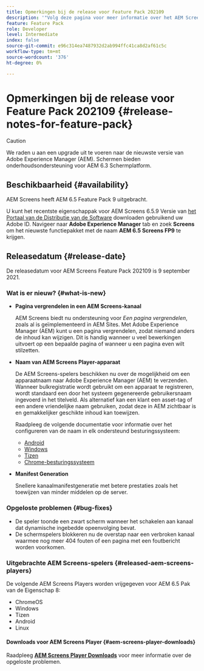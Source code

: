 ```yaml
---
title: Opmerkingen bij de release voor Feature Pack 202109
description: '"Volg deze pagina voor meer informatie over het AEM Screens Feature Pack 202105, uitgebracht op 22 september 2021."'
feature: Feature Pack
role: Developer
level: Intermediate
index: false
source-git-commit: e96c314ea7487932d2ab994ffc41ca8d2af61c5c
workflow-type: tm+mt
source-wordcount: '376'
ht-degree: 0%

---
```


# Opmerkingen bij de release voor Feature Pack 202109 {#release-notes-for-feature-pack}

>[!CAUTION]
>We raden u aan een upgrade uit te voeren naar de nieuwste versie van Adobe Experience Manager (AEM). Schermen bieden onderhoudsondersteuning voor AEM 6.3 Schermplatform.

## Beschikbaarheid {#availability}

AEM Screens heeft AEM 6.5 Feature Pack 9 uitgebracht.

U kunt het recentste eigenschappak voor AEM Screens 6.5.9 Versie van [het Portaal van de Distributie van de Software](https://experience.adobe.com/#/downloads/content/software-distribution/en/aem.html) downloaden gebruikend uw Adobe ID. Navigeer naar **Adobe Experience Manager** tab en zoek **Screens** om het nieuwste functiepakket met de naam **AEM 6.5 Screens FP9** te krijgen.

## Releasedatum {#release-date}

De releasedatum voor AEM Screens Feature Pack 202109 is 9 september 2021.

### Wat is er nieuw? {#what-is-new}

* **Pagina vergrendelen in een AEM Screens-kanaal**

   AEM Screens biedt nu ondersteuning voor *Een pagina vergrendelen*, zoals al is geïmplementeerd in AEM Sites. Met Adobe Experience Manager (AEM) kunt u een pagina vergrendelen, zodat niemand anders de inhoud kan wijzigen. Dit is handig wanneer u veel bewerkingen uitvoert op een bepaalde pagina of wanneer u een pagina even wilt stilzetten.

* **Naam van AEM Screens Player-apparaat**

   De AEM Screens-spelers beschikken nu over de mogelijkheid om een apparaatnaam naar Adobe Experience Manager (AEM) te verzenden.
Wanneer bulkregistratie wordt gebruikt om een apparaat te registreren, wordt standaard een door het systeem gegenereerde gebruikersnaam ingevoerd in het titelveld. Als alternatief kan een klant een asset-tag of een andere vriendelijke naam gebruiken, zodat deze in AEM zichtbaar is en gemakkelijker geschikte inhoud kan toewijzen.

   Raadpleeg de volgende documentatie voor informatie over het configureren van de naam in elk ondersteund besturingssysteem:

   * [Android](/help/user-guide/implementing-android-player.md#name-android)
   * [Windows](/help/user-guide/implementing-windows-player.md#name-windows)
   * [Tizen](/help/user-guide/tizen-player.md#name-tizen)
   * [Chrome-besturingssysteem](/help/user-guide/implementing-chrome-os-player.md#name-chrome)

* **Manifest Generation**

   Snellere kanaalmanifestgeneratie met betere prestaties zoals het toewijzen van minder middelen op de server.

### Opgeloste problemen {#bug-fixes}

* De speler toonde een zwart scherm wanneer het schakelen aan kanaal dat dynamische ingebedde opeenvolging bevat.
* De schermspelers blokkeren nu de overstap naar een verbroken kanaal waarmee nog meer 404 fouten of een pagina met een foutbericht worden voorkomen.

### Uitgebrachte AEM Screens-spelers {#released-aem-screens-players}

De volgende AEM Screens Players worden vrijgegeven voor AEM 6.5 Pak van de Eigenschap 8:

* ChromeOS
* Windows
* Tizen
* Android
* Linux

#### Downloads voor AEM Screens Player  {#aem-screens-player-downloads}

Raadpleeg **[AEM Screens Player Downloads](https://download.macromedia.com/screens/index.html)** voor meer informatie over de opgeloste problemen.
